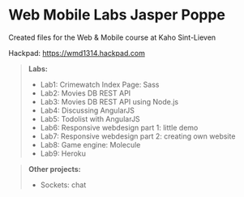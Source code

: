 Web Mobile Labs Jasper Poppe
===============

Created files for the Web &amp; Mobile course at Kaho Sint-Lieven

Hackpad: https://wmd1314.hackpad.com

> **Labs:**
> 
> - Lab1: Crimewatch Index Page: Sass
> - Lab2: Movies DB REST API
> - Lab3: Movies DB REST API using Node.js
> - Lab4: Discussing AngularJS
> - Lab5: Todolist with AngularJS
> - Lab6: Responsive webdesign part 1: little demo
> - Lab7: Responsive webdesign part 2: creating own website
> - Lab8: Game engine: Molecule
> - Lab9: Heroku

> **Other projects:**
> - Sockets: chat